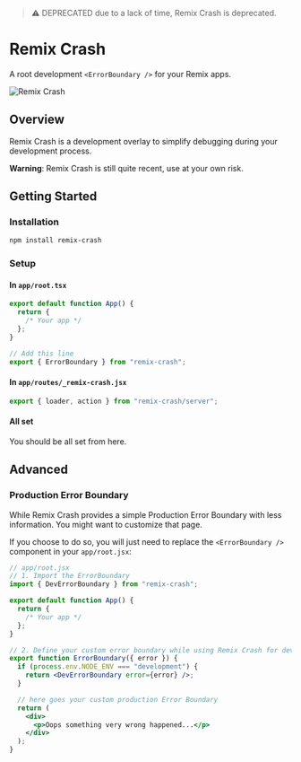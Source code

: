 > ⚠️ DEPRECATED due to a lack of time, Remix Crash is deprecated.

# Remix Crash

A root development `<ErrorBoundary />` for your Remix apps.

![Remix Crash](./assets/screenshot.png)

## Overview

Remix Crash is a development overlay to simplify debugging during your development process.

**Warning**: Remix Crash is still quite recent, use at your own risk.

## Getting Started

### Installation

```bash
npm install remix-crash
```

### Setup

#### In `app/root.tsx`

```jsx
export default function App() {
  return {
    /* Your app */
  };
}

// Add this line
export { ErrorBoundary } from "remix-crash";
```

#### In `app/routes/_remix-crash.jsx`

```jsx
export { loader, action } from "remix-crash/server";
```

#### All set

You should be all set from here.

## Advanced

### Production Error Boundary

While Remix Crash provides a simple Production Error Boundary with less information. You might want to customize that page.

If you choose to do so, you will just need to replace the `<ErrorBoundary />` component in your `app/root.jsx`:

```jsx
// app/root.jsx
// 1. Import the ErrorBoundary
import { DevErrorBoundary } from "remix-crash";

export default function App() {
  return {
    /* Your app */
  };
}

// 2. Define your custom error boundary while using Remix Crash for development environment
export function ErrorBoundary({ error }) {
  if (process.env.NODE_ENV === "development") {
    return <DevErrorBoundary error={error} />;
  }

  // here goes your custom production Error Boundary
  return (
    <div>
      <p>Oops something very wrong happened...</p>
    </div>
  );
}
```
